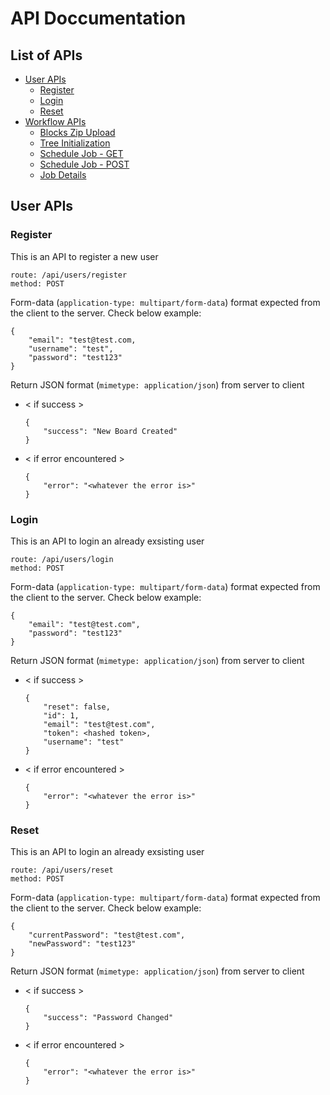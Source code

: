 # API Doccumentation

## List of APIs

- [User APIs](#User-APIs)  
    * [Register](#Register)
    * [Login](#Login)
    * [Reset](#reset)
- [Workflow APIs](#Workflow-APIs)
    * [Blocks Zip Upload](#blocks-zip-upload)
    * [Tree Initialization](#tree-initialization)
    * [Schedule Job - GET](#schedule-job-get)
    * [Schedule Job - POST](#schedule-job-post)
    * [Job Details](#job-details)



## User APIs

### Register
This is an API to register a new user
```
route: /api/users/register
method: POST
```
Form-data (```application-type: multipart/form-data```) format expected from the client to the server. Check below example:
```
{
    "email": "test@test.com,
    "username": "test",
    "password": "test123"
}
```
Return JSON format (```mimetype: application/json```) from server to client
* < if success >
    ```
    {
        "success": "New Board Created"
    }
    ```
* < if error encountered >
    ```
    {
        "error": "<whatever the error is>"
    }
    ```

### Login
This is an API to login an already exsisting user
```
route: /api/users/login
method: POST
```
Form-data (```application-type: multipart/form-data```) format expected from the client to the server. Check below example:
```
{
    "email": "test@test.com",
    "password": "test123"
}
```
Return JSON format (```mimetype: application/json```) from server to client
* < if success >
    ```
    {
        "reset": false,
        "id": 1, 
        "email": "test@test.com",
        "token": <hashed token>,
        "username": "test"
    }
    ```
* < if error encountered >
    ```
    {
        "error": "<whatever the error is>"
    }
    ```
### Reset
This is an API to login an already exsisting user
```
route: /api/users/reset
method: POST
```
Form-data (```application-type: multipart/form-data```) format expected from the client to the server. Check below example:
```
{
    "currentPassword": "test@test.com",
    "newPassword": "test123"
}
```
Return JSON format (```mimetype: application/json```) from server to client
* < if success >
    ```
    {
        "success": "Password Changed"
    }
    ```
* < if error encountered >
    ```
    {
        "error": "<whatever the error is>"
    }
    ```